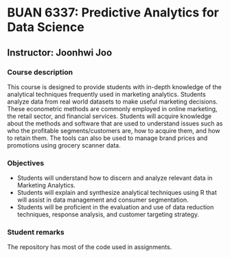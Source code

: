 # BUAN 6337: Predictive Analytics for Data Science

## Instructor: Joonhwi Joo

### Course description

<p>This course is designed to provide students with in-depth knowledge of the analytical techniques frequently used in marketing analytics. Students analyze data from real world datasets to make useful marketing decisions. These econometric methods are commonly employed in online marketing, the retail sector, and financial services. Students will acquire knowledge about the methods and software that are used to understand issues such as who the profitable segments/customers are, how to acquire them, and how to retain them. The tools can also be used to manage brand prices and promotions using grocery scanner data.</p>

### Objectives

* Students will understand how to discern and analyze relevant data in Marketing Analytics.
* Students will explain and synthesize analytical techniques using R that will assist in data management and consumer segmentation.
* Students will be proficient in the evaluation and use of data reduction techniques, response analysis, and customer targeting strategy.

### Student remarks

The repository has most of the code used in assignments.
